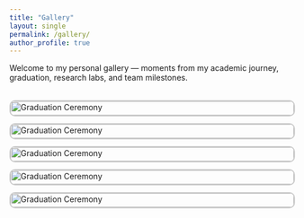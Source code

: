 ```yaml
---
title: "Gallery"
layout: single
permalink: /gallery/
author_profile: true
---
```


Welcome to my personal gallery — moments from my academic journey, graduation, research labs, and team milestones.

<style>
.gallery-grid {
  display: grid;
  grid-template-columns: repeat(auto-fit, minmax(250px, 1fr));
  gap: 1rem;
  margin-top: 2rem;
}
.gallery-grid img {
  width: 100%;
  height: auto;
  border-radius: 10px;
  cursor: pointer;
  transition: transform 0.2s ease;
  border: 2px solid #ccc;
}
.gallery-grid img:hover {
  transform: scale(1.03);
  border-color: #1a73e8;
}
</style>

<!-- Lightbox Fullscreen Script -->
<script>
document.addEventListener("DOMContentLoaded", function () {
  const imgs = document.querySelectorAll(".gallery-grid img");
  imgs.forEach(img => {
    img.addEventListener("click", () => {
      const src = img.getAttribute("src");
      const overlay = document.createElement("div");
      overlay.style.position = "fixed";
      overlay.style.top = 0;
      overlay.style.left = 0;
      overlay.style.width = "100vw";
      overlay.style.height = "100vh";
      overlay.style.backgroundColor = "rgba(0, 0, 0, 0.9)";
      overlay.style.display = "flex";
      overlay.style.alignItems = "center";
      overlay.style.justifyContent = "center";
      overlay.style.zIndex = 1000;
      overlay.innerHTML = `<img src="${src}" style="max-width: 90vw; max-height: 90vh; border-radius: 12px;">`;
      overlay.addEventListener("click", () => overlay.remove());
      document.body.appendChild(overlay);
    });
  });
});
</script>

<div class="gallery-grid">
  <img src="/assets/images/gallery/grad1.jpg" alt="Graduation Ceremony">
  <img src="/assets/images/gallery/grad2.jpg" alt="Graduation Ceremony">
  <img src="/assets/images/gallery/grad3.jpg" alt="Graduation Ceremony">
  <img src="/assets/images/gallery/grad4.jpg" alt="Graduation Ceremony">
  <img src="/assets/images/gallery/grad5.jpg" alt="Graduation Ceremony">
</div>
